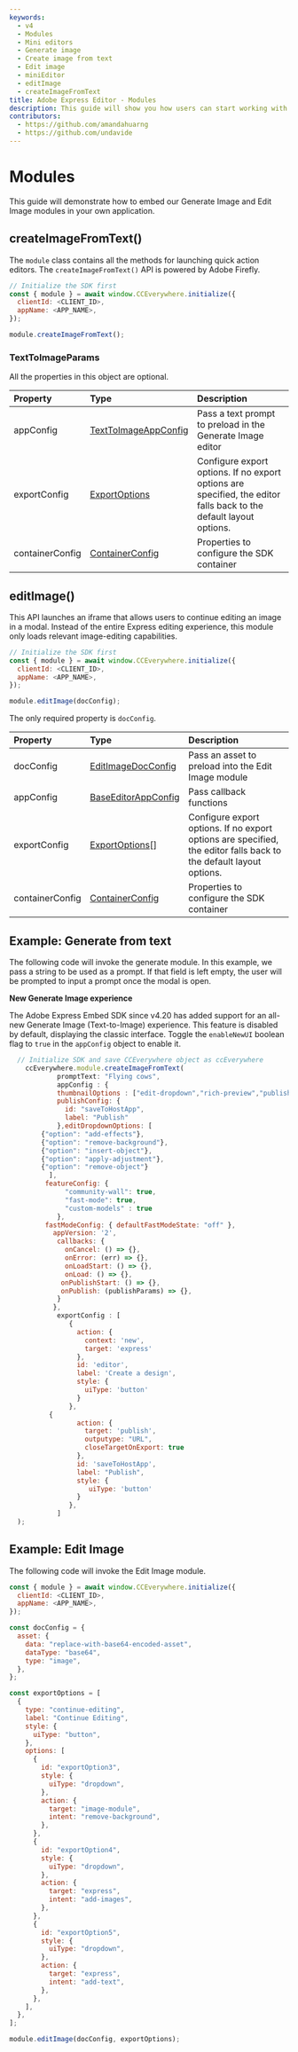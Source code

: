 ```yaml
---
keywords:
  - v4
  - Modules
  - Mini editors
  - Generate image
  - Create image from text
  - Edit image
  - miniEditor
  - editImage
  - createImageFromText
title: Adobe Express Editor - Modules
description: This guide will show you how users can start working with the SDK's editing modules
contributors:
  - https://github.com/amandahuarng
  - https://github.com/undavide
---
```


# Modules

This guide will demonstrate how to embed our Generate Image and Edit Image modules in your own application.

## createImageFromText()

The `module` class contains all the methods for launching quick action editors. The `createImageFromText()` API is powered by Adobe Firefly.

```js
// Initialize the SDK first
const { module } = await window.CCEverywhere.initialize({
  clientId: <CLIENT_ID>,
  appName: <APP_NAME>,
});

module.createImageFromText();
```

### TextToImageParams

All the properties in this object are optional.

| Property        | Type                                                                                                        | Description                                                                                                        |
| :-------------- | :---------------------------------------------------------------------------------------------------------- | :----------------------------------------------------------------------------------------------------------------- |
| appConfig       | [TextToImageAppConfig](../../v4/shared/src/types/module/AppConfig.types/interfaces/text-to-image-app-config.md) | Pass a text prompt to preload in the Generate Image editor                                                         |
| exportConfig    | [ExportOptions](../../v4/shared/src/types/ExportConfig.types/type-aliases/export-options.md)                 | Configure export options. If no export options are specified, the editor falls back to the default layout options. |
| containerConfig | [ContainerConfig](../../v4/shared/src/types/ContainerConfig.types/type-aliases/container-config.md)          | Properties to configure the SDK container                                                                          |

## editImage()

This API launches an iframe that allows users to continue editing an image in a modal. Instead of the entire Express editing experience, this module only loads relevant image-editing capabilities.

```js
// Initialize the SDK first
const { module } = await window.CCEverywhere.initialize({
  clientId: <CLIENT_ID>,
  appName: <APP_NAME>,
});

module.editImage(docConfig);
```

The only required property is `docConfig`.

| Property        | Type                                                                                                     | Description                                                                                                        |
| :-------------- | :------------------------------------------------------------------------------------------------------- | :----------------------------------------------------------------------------------------------------------------- |
| docConfig       | [EditImageDocConfig](../../v4/shared/src/types/module/DocConfig.types/interfaces/edit-image-doc-config.md)  | Pass an asset to preload into the Edit Image module                                                                |
| appConfig       | [BaseEditorAppConfig](../../v4/shared/src/types/editor/AppConfig.types/interfaces/base-editor-app-config.md) | Pass callback functions                                                                                            |
| exportConfig    | [ExportOptions](../../v4/shared/src/types/ExportConfig.types/type-aliases/export-options.md)[]            | Configure export options. If no export options are specified, the editor falls back to the default layout options. |
| containerConfig | [ContainerConfig](../../v4/shared/src/types/ContainerConfig.types/type-aliases/container-config.md)       | Properties to configure the SDK container                                                                          |

## Example: Generate from text

The following code will invoke the generate module. In this example, we pass a string to be used as a prompt. If that field is left empty, the user will be prompted to input a prompt once the modal is open.

<InlineAlert variant="info" slots="header, text1" />

**New Generate Image experience**

The Adobe Express Embed SDK since v4.20 has added support for an all-new Generate Image (Text-to-Image) experience. This feature is disabled by default, displaying the classic interface. Toggle the `enableNewUI` boolean flag to `true` in the `appConfig` object to enable it.

```js
  // Initialize SDK and save CCEverywhere object as ccEverywhere 
    ccEverywhere.module.createImageFromText(
            promptText: "Flying cows",
            appConfig : { 
            thumbnailOptions : ["edit-dropdown","rich-preview","publish"],
            publishConfig: {
              id: "saveToHostApp",
              label: "Publish"
            },editDropdownOptions: [
  		{"option": "add-effects"},
  		{"option": "remove-background"},
  		{"option": "insert-object"},
  		{"option": "apply-adjustment"},
  		{"option": "remove-object"}
	      ],
	     featureConfig: {
              "community-wall": true,
              "fast-mode": true,
              "custom-models" : true
            },
	     fastModeConfig: { defaultFastModeState: "off" },
           appVersion: '2',
            callbacks: {
              onCancel: () => {}, 
              onError: (err) => {},
              onLoadStart: () => {}, 
              onLoad: () => {},
             onPublishStart: () => {},
             onPublish: (publishParams) => {},
            }
           },
            exportConfig : [
               {
                 action: {
                   context: 'new',
                   target: 'express'
                 },
                 id: 'editor',
                 label: 'Create a design',
                 style: {
                   uiType: 'button'
                 }
               }, 
		  {
                 action: {
                   target: 'publish',
                   outputype: "URL",
                   closeTargetOnExport: true
                 },
                 id: 'saveToHostApp',
                 label: "Publish",
                 style: {
                    uiType: 'button'
                 }
               },
            ] 
  );
```

## Example: Edit Image

The following code will invoke the Edit Image module.

```js
const { module } = await window.CCEverywhere.initialize({
  clientId: <CLIENT_ID>,
  appName: <APP_NAME>,
});

const docConfig = {
  asset: {
    data: "replace-with-base64-encoded-asset",
    dataType: "base64",
    type: "image",
  },
};

const exportOptions = [
  {
    type: "continue-editing",
    label: "Continue Editing",
    style: {
      uiType: "button",
    },
    options: [
      {
        id: "exportOption3",
        style: {
          uiType: "dropdown",
        },
        action: {
          target: "image-module",
          intent: "remove-background",
        },
      },
      {
        id: "exportOption4",
        style: {
          uiType: "dropdown",
        },
        action: {
          target: "express",
          intent: "add-images",
        },
      },
      {
        id: "exportOption5",
        style: {
          uiType: "dropdown",
        },
        action: {
          target: "express",
          intent: "add-text",
        },
      },
    ],
  },
];

module.editImage(docConfig, exportOptions);
```
